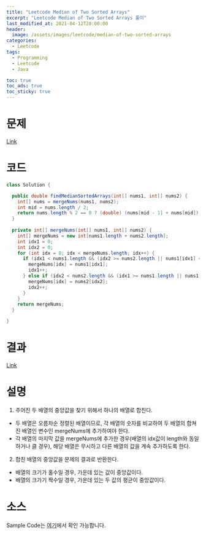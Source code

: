 ```yaml
---
title: "Leetcode Median of Two Sorted Arrays"
excerpt: "Leetcode Median of Two Sorted Arrays 풀이"
last_modified_at: 2021-04-12T20:00:00
header:
  image: /assets/images/leetcode/median-of-two-sorted-arrays
categories:
  - Leetcode
tags:
  - Programming
  - Leetcode
  - Java

toc: true
toc_ads: true
toc_sticky: true
---
```

# 문제
[Link](https://leetcode.com/problems/median-of-two-sorted-arrays/)

# 코드
```java
class Solution {

  public double findMedianSortedArrays(int[] nums1, int[] nums2) {
    int[] nums = mergeNums(nums1, nums2);
    int mid = nums.length / 2;
    return nums.length % 2 == 0 ? (double) (nums[mid - 1] + nums[mid]) / 2 : nums[mid];
  }
  
  private int[] mergeNums(int[] nums1, int[] nums2) {
    int[] mergeNums = new int[nums1.length + nums2.length];
    int idx1 = 0;
    int idx2 = 0;
    for (int idx = 0; idx < mergeNums.length; idx++) {
      if (idx1 < nums1.length && (idx2 >= nums2.length || nums1[idx1] <= nums2[idx2])) {
        mergeNums[idx] = nums1[idx1];
        idx1++;
      } else if (idx2 < nums2.length && (idx1 >= nums1.length || nums1[idx1] > nums2[idx2])) {
        mergeNums[idx] = nums2[idx2];
        idx2++;
      }
    }
    return mergeNums;
  }

}
```

# 결과
[Link](https://leetcode.com/submissions/detail/479212877/)

# 설명
1. 주어진 두 배열의 중앙값을 찾기 위해서 하나의 배열로 합친다.
  - 두 배열은 오름차순 정렬된 배열이므로, 각 배열의 숫자를 비교하여 두 배열의 합쳐진 배열인 변수인 mergeNums에 추가하여야 한다.
  - 각 배열의 마지막 값을 mergeNums에 추가한 경우(배열의 idx값이 length와 동일하거나 클 경우), 해당 배열은 무시하고 다른 배열의 값을 계속 추가하도록 한다.

2. 합친 배열의 중앙값을 문제의 결과로 반환한다.
  - 배열의 크기가 홀수일 경우, 가운데 있는 값이 중앙값이다.
  - 배열의 크가기 짝수일 경우, 가운데 있는 두 값의 평균이 중앙값이다.

# 소스
Sample Code는 [여기](https://github.com/GracefulSoul/leetcode/blob/master/src/main/java/gracefulsoul/problems/MedianOfTwoSortedArrays.java)에서 확인 가능합니다.